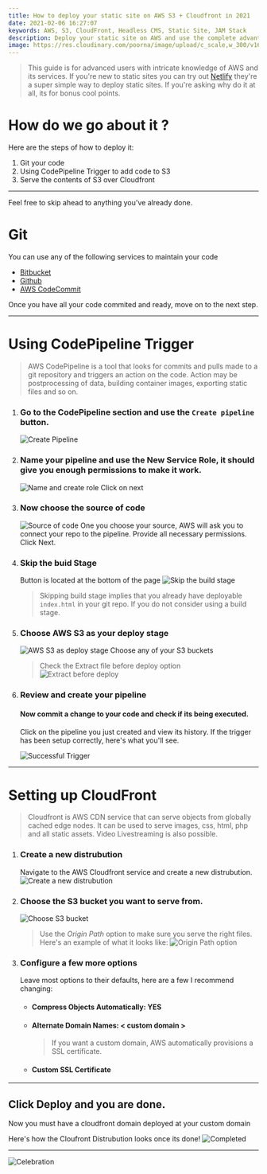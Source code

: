 ```yaml
---
title: How to deploy your static site on AWS S3 + Cloudfront in 2021
date: 2021-02-06 16:27:07
keywords: AWS, S3, CloudFront, Headless CMS, Static Site, JAM Stack
description: Deploy your static site on AWS and use the complete advantage of cutting edge technology.
image: https://res.cloudinary.com/poorna/image/upload/c_scale,w_300/v1612633710/my-blog/undraw_Around_the_world_re_n353.png
---
```

> This guide is for advanced users with intricate knowledge of AWS and its services. If you're new to static sites you can try out [Netlify](https://www.netlify.com/) they're a super simple way to deploy static sites. If you're asking why do it at all, its for bonus cool points. 

# How do we go about it ?
Here are the steps of how to deploy it:
1. Git your code
2. Using CodePipeline Trigger to add code to S3
3. Serve the contents of S3 over Cloudfront
-----
Feel free to skip ahead to anything you've already done.

# Git
You can use any of the following services to maintain your code
* [Bitbucket](https://bitbucket.org/product/)
* [Github](https://github.com/)
* [AWS CodeCommit](https://aws.amazon.com/codecommit/)

Once you have all your code commited and ready, move on to the next step.

----

# Using CodePipeline Trigger

> AWS CodePipeline is a tool that looks for commits and pulls made to a git repository and triggers an action on the code. Action may be postprocessing of data, building container images, exporting static files and so on.

1. ### Go to the CodePipeline section and use the `Create pipeline` button.
    ![Create Pipeline](https://res.cloudinary.com/poorna/image/upload/c_scale,w_900/v1612627201/my-blog/Screenshot_2021-02-06_CodePipeline_-_AWS_Developer_Tools.png)
2. ### Name your pipeline and use the New Service Role, it should give you enough permissions to make it work.
    ![Name and create role](https://res.cloudinary.com/poorna/image/upload/c_scale,w_900/v1612627422/my-blog/Screenshot_2021-02-06_CodePipeline_-_AWS_Developer_Tools_2.png)
    Click on next
3. ### Now choose the source of code
    ![Source of code](https://res.cloudinary.com/poorna/image/upload/c_scale,w_900/v1612627533/my-blog/Screenshot_2021-02-06_CodePipeline_-_AWS_Developer_Tools_3.png)
    One you choose your source, AWS will ask you to connect your repo to the pipeline. Provide all necessary permissions.
    Click Next.
4. ### Skip the buid Stage 
    Button is located at the bottom of the page
    ![Skip the build stage](https://res.cloudinary.com/poorna/image/upload/c_scale,w_900/v1612627764/my-blog/Screenshot_2021-02-06_CodePipeline_-_AWS_Developer_Tools_4.png)
    > Skipping build stage implies that you already have deployable `index.html` in your git repo. If you do not consider using a build stage.
5. ### Choose AWS S3 as your deploy stage
    ![AWS S3 as deploy stage](https://res.cloudinary.com/poorna/image/upload/v1612627954/my-blog/Screenshot_2021-02-06_CodePipeline_-_AWS_Developer_Tools_5.png)
    Choose any of your S3 buckets
    > Check the Extract file before deploy option
    ![Extract before deploy](https://res.cloudinary.com/poorna/image/upload/v1612628101/my-blog/Screenshot_2021-02-06_CodePipeline_-_AWS_Developer_Tools_6.png)
6. ### Review and create your pipeline

    #### Now commit a change to your code and check if its being executed.
    Click on the pipeline you just created and view its history. If the trigger has been setup correctly, here's what you'll see.

    ![Successful Trigger](https://res.cloudinary.com/poorna/image/upload/c_scale,w_900/v1612628312/my-blog/Screenshot_2021-02-06_CodePipeline_-_AWS_Developer_Tools_7.png)
----
# Setting up CloudFront
> Cloudfront is AWS CDN service that can serve objects from globally cached edge nodes. It can be used to serve images, css, html, php and all static assets. Video Livestreaming is also possible.

1. ### Create a new distrubution
    Navigate to the AWS Cloudfront service and create a new distrubution. 
    ![Create a new distrubution](https://res.cloudinary.com/poorna/image/upload/c_scale,w_900/v1612628717/my-blog/Screenshot_2021-02-06_AWS_CloudFront_Management_Console.png)
2. ### Choose the S3 bucket you want to serve from.
    ![Choose S3 bucket](https://res.cloudinary.com/poorna/image/upload/c_scale,w_900/v1612631494/my-blog/Screenshot_2021-02-06_AWS_CloudFront_Management_Console_1.png)
    > Use the *Origin Path* option to make sure you serve the right files. Here's an example of what it looks like:
    ![Origin Path option](https://res.cloudinary.com/poorna/image/upload/c_scale,w_900/v1612631494/my-blog/Screenshot_2021-02-06_AWS_CloudFront_Management_Console_1.png)
3. ### Configure a few more options
    Leave most options to their defaults, here are a few I recommend changing:
    * #### Compress Objects Automatically: YES
    * #### Alternate Domain Names: < custom domain >
        >If you want a custom domain, AWS automatically provisions a SSL certificate.
    * #### Custom SSL Certificate

----
## Click Deploy and you are done.
Now you must have a cloudfront domain deployed at your custom domain 

Here's how the Cloufront Distrubution looks once its done!
![Completed](https://res.cloudinary.com/poorna/image/upload/c_scale,w_900/v1612632096/my-blog/Screenshot_2021-02-06_AWS_CloudFront_Management_Console_3.png)

----
![Celebration](https://res.cloudinary.com/poorna/image/upload/v1612632204/my-blog/tenor.gif)